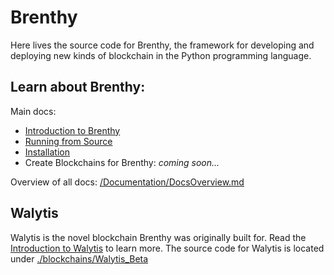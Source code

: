 # Brenthy
Here lives the source code for Brenthy, the framework for developing and deploying new kinds of blockchain in the Python programming language.

## Learn about Brenthy:

Main docs:
- [Introduction to Brenthy](/Documentation/Brenthy/Meaning/IntroductionToBrenthy.md)
- [Running from Source](/Documentation/Brenthy/User/RunningFromSource.md)
- [Installation](/Documentation/Brenthy/User/InstallingBrenthy.md)
- Create Blockchains for Brenthy: _coming soon..._

Overview of all docs: [/Documentation/DocsOverview.md](/Documentation/DocsOverview.md)


## Walytis
Walytis is the novel blockchain Brenthy was originally built for.
Read the [Introduction to Walytis](https://github.com/emendir/Walytis_Beta/blob/master/docs/Meaning/IntroductionToWalytis.md) to learn more.
The source code for Walytis is located under [./blockchains/Walytis_Beta](./blockchains/Walytis_Beta/ReadMe.md)
